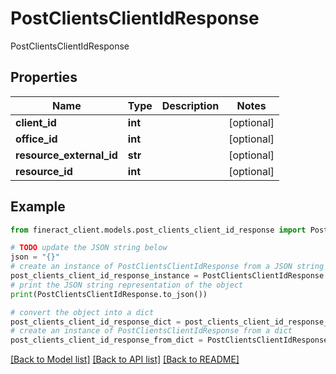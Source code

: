 # PostClientsClientIdResponse

PostClientsClientIdResponse

## Properties

Name | Type | Description | Notes
------------ | ------------- | ------------- | -------------
**client_id** | **int** |  | [optional] 
**office_id** | **int** |  | [optional] 
**resource_external_id** | **str** |  | [optional] 
**resource_id** | **int** |  | [optional] 

## Example

```python
from fineract_client.models.post_clients_client_id_response import PostClientsClientIdResponse

# TODO update the JSON string below
json = "{}"
# create an instance of PostClientsClientIdResponse from a JSON string
post_clients_client_id_response_instance = PostClientsClientIdResponse.from_json(json)
# print the JSON string representation of the object
print(PostClientsClientIdResponse.to_json())

# convert the object into a dict
post_clients_client_id_response_dict = post_clients_client_id_response_instance.to_dict()
# create an instance of PostClientsClientIdResponse from a dict
post_clients_client_id_response_from_dict = PostClientsClientIdResponse.from_dict(post_clients_client_id_response_dict)
```
[[Back to Model list]](../README.md#documentation-for-models) [[Back to API list]](../README.md#documentation-for-api-endpoints) [[Back to README]](../README.md)


